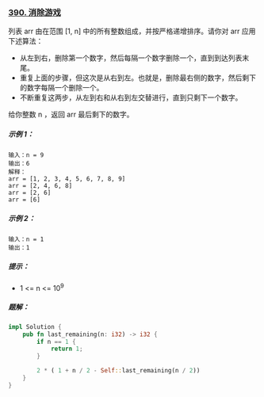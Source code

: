 ### [390. 消除游戏](https://leetcode.cn/problems/elimination-game/)
列表 arr 由在范围 [1, n] 中的所有整数组成，并按严格递增排序。请你对 arr 应用下述算法：

- 从左到右，删除第一个数字，然后每隔一个数字删除一个，直到到达列表末尾。
- 重复上面的步骤，但这次是从右到左。也就是，删除最右侧的数字，然后剩下的数字每隔一个删除一个。
- 不断重复这两步，从左到右和从右到左交替进行，直到只剩下一个数字。

给你整数 n ，返回 arr 最后剩下的数字。



##### 示例 1：
```
输入：n = 9
输出：6
解释：
arr = [1, 2, 3, 4, 5, 6, 7, 8, 9]
arr = [2, 4, 6, 8]
arr = [2, 6]
arr = [6]
```

##### 示例 2：
```
输入：n = 1
输出：1
```

##### 提示：
- 1 <= n <= 10<sup>9</sup>

##### 题解：
```rust
impl Solution {
    pub fn last_remaining(n: i32) -> i32 {
        if n == 1 {
            return 1;
        }

        2 * ( 1 + n / 2 - Self::last_remaining(n / 2))
    }
}
```
